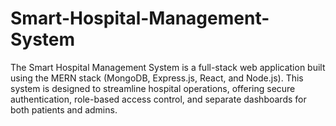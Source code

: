 # Smart-Hospital-Management-System
The Smart Hospital Management System is a full-stack web application built using the MERN stack (MongoDB, Express.js, React, and Node.js). This system is designed to streamline hospital operations, offering secure authentication, role-based access control, and separate dashboards for both patients and admins.
